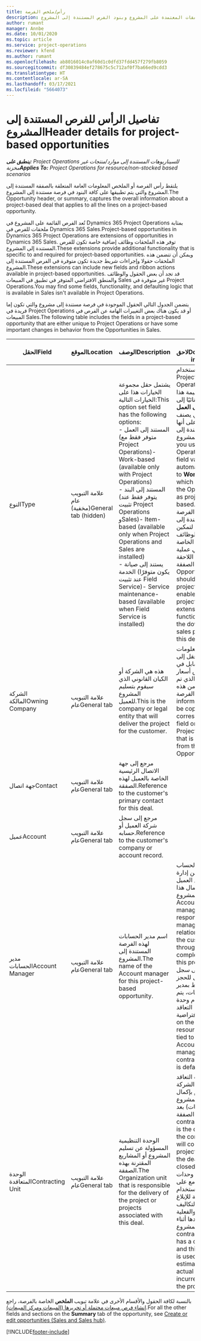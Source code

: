```yaml
---
title: رأس/ملخص الفرصة
description: يوفر هذا الموضوع معلومات حول الصفقات المعتمدة على المشروع وبنود الفرص المستندة إلى المشروع.
author: rumant
manager: Annbe
ms.date: 10/01/2020
ms.topic: article
ms.service: project-operations
ms.reviewer: kfend
ms.author: rumant
ms.openlocfilehash: ab8016014c0af60d1c0dfd37fdd457f279fb8059
ms.sourcegitcommit: df30839484ef278675c5c712af0f7ba66ed9cdd3
ms.translationtype: HT
ms.contentlocale: ar-SA
ms.lasthandoff: 03/17/2021
ms.locfileid: "5664073"
---
```

# <a name="header-details-for-project-based-opportunities"></a><span data-ttu-id="64c4d-103">تفاصيل الرأس للفرص المستندة إلى المشروع</span><span class="sxs-lookup"><span data-stu-id="64c4d-103">Header details for project-based opportunities</span></span>

<span data-ttu-id="64c4d-104">_**ينطبق على:** Project Operations للسيناريوهات المستندة إلى موارد/منتجات غير مخزنة‬_</span><span class="sxs-lookup"><span data-stu-id="64c4d-104">_**Applies To:** Project Operations for resource/non-stocked based scenarios_</span></span>


<span data-ttu-id="64c4d-105">يلتقط رأس الفرصة أو الملخص المعلومات العامة المتعلقة بالصفقة المستندة إلى المشروع والتي يتم تطبيقها على كافة البنود في فرصة مستندة إلى المشروع.</span><span class="sxs-lookup"><span data-stu-id="64c4d-105">The Opportunity header, or summary, captures the overall information about a project-based deal that applies to all the lines on a project-based opportunity.</span></span>

<span data-ttu-id="64c4d-106">تُعد الفرص القائمة على المشروع في Dynamics 365 Project Operations بمثابة ملحقات للفرص في Dynamics 365 Sales.</span><span class="sxs-lookup"><span data-stu-id="64c4d-106">Project-based opportunities in Dynamics 365 Project Operations are extensions of opportunities in Dynamics 365 Sales.</span></span> <span data-ttu-id="64c4d-107">توفر هذه الملحقات وظائف إضافية خاصة تكون للفرص المستندة إلى المشروع.</span><span class="sxs-lookup"><span data-stu-id="64c4d-107">These extensions provide additional functionality that is specific to and required for project-based opportunities.</span></span> <span data-ttu-id="64c4d-108">ويمكن أن تتضمن هذه الملحقات حقولا وإجراءات شريط جديدة تكون متوفرة في الفرص المستندة إلى المشروع.</span><span class="sxs-lookup"><span data-stu-id="64c4d-108">These extensions can include new fields and ribbon actions available in project-based opportunities.</span></span> <span data-ttu-id="64c4d-109">قد تجد أن بعض الحقول والوظائف والمنطق الافتراضي المتوفر في تطبيق في المبيعات Sales غير متوفرة في Project Operations.</span><span class="sxs-lookup"><span data-stu-id="64c4d-109">You may find some fields, functionality, and defaulting logic that is available in Sales isn't available in Project Operations.</span></span>

<span data-ttu-id="64c4d-110">يتضمن الجدول التالي الحقول الموجودة في فرصة مستندة إلى مشروع والتي تكون إما فريدة في Project Operations أو قد يكون هناك بعض التغييرات الهامة عن الفرص في المبيعات Sales.</span><span class="sxs-lookup"><span data-stu-id="64c4d-110">The following table includes the fields in a project-based opportunity that are either unique to Project Operations or have some important changes in behavior from the Opportunities in Sales.</span></span>

| <span data-ttu-id="64c4d-111">**الحقل**</span><span class="sxs-lookup"><span data-stu-id="64c4d-111">**Field**</span></span> | <span data-ttu-id="64c4d-112">**الموقع**</span><span class="sxs-lookup"><span data-stu-id="64c4d-112">**Location**</span></span> | <span data-ttu-id="64c4d-113">**الوصف**</span><span class="sxs-lookup"><span data-stu-id="64c4d-113">**Description**</span></span> | <span data-ttu-id="64c4d-114">**تأثير لاحق**</span><span class="sxs-lookup"><span data-stu-id="64c4d-114">**Downstream impact**</span></span> |
| --- | --- | --- | --- |
| <span data-ttu-id="64c4d-115">النوع</span><span class="sxs-lookup"><span data-stu-id="64c4d-115">Type</span></span> | <span data-ttu-id="64c4d-116">علامة التبويب عام (مخفية)</span><span class="sxs-lookup"><span data-stu-id="64c4d-116">General tab (hidden)</span></span> | <span data-ttu-id="64c4d-117">يشتمل حقل مجموعة الخيارات هذا على الخيارات التالية:</span><span class="sxs-lookup"><span data-stu-id="64c4d-117">This option set field has the following options:</span></span></br><span data-ttu-id="64c4d-118">- المستند إلى العمل (متوفر فقط مع Project Operations)</span><span class="sxs-lookup"><span data-stu-id="64c4d-118">- Work-based (available only with Project Operations)</span></span></br><span data-ttu-id="64c4d-119">- المستند إلى البند (يتوفر فقط عند تثبيت Project Operations وSales)</span><span class="sxs-lookup"><span data-stu-id="64c4d-119">- Item-based (available only when Project Operations and Sales are installed)</span></span></br><span data-ttu-id="64c4d-120">- يستند إلى صيانة الخدمة (يكون متوفرًا عند تثبيت Field Service)</span><span class="sxs-lookup"><span data-stu-id="64c4d-120">- Service maintenance-based (available when Field Service is installed)</span></span> | <span data-ttu-id="64c4d-121">عند استخدام Project Operations، يتم تعيين قيمة هذا الحقل تلقائيًا إلى **يستند إلى العمل** والذي يصنف الفرصة على أنها مستندة إلى المشروع.</span><span class="sxs-lookup"><span data-stu-id="64c4d-121">When you use Project Operations, this field value is automatically set to **Work-based** which classifies the Opportunity as project-based.</span></span> <span data-ttu-id="64c4d-122">يجب أن تكون الفرصة مستندة إلى المشروع لتمكين كافة الوظائف والملحقات الخاصة بالمشروع في عملية المبيعات اللاحقة لهذه الصفقة.</span><span class="sxs-lookup"><span data-stu-id="64c4d-122">An Opportunity should be project-based to enable all project-specific extensions and functionality in the downstream sales process for this deal.</span></span> |
| <span data-ttu-id="64c4d-123">الشركة المالكة</span><span class="sxs-lookup"><span data-stu-id="64c4d-123">Owning Company</span></span> | <span data-ttu-id="64c4d-124">علامة التبويب عام</span><span class="sxs-lookup"><span data-stu-id="64c4d-124">General tab</span></span> | <span data-ttu-id="64c4d-125">هذه هي الشركة أو الكيان القانوني الذي سيقوم بتسليم المشروع للعميل.</span><span class="sxs-lookup"><span data-stu-id="64c4d-125">This is the company or legal entity that will deliver the project for the customer.</span></span> | <span data-ttu-id="64c4d-126">سيتم نسخ معلومات هذا الحقل إلى الحقل المقابل في عرض أسعار المشروع الذي تم إنشاؤه من هذه الفرصة.</span><span class="sxs-lookup"><span data-stu-id="64c4d-126">This field information will be copied to the corresponding field on the Project quote that is created from this Opportunity.</span></span> |
| <span data-ttu-id="64c4d-127">جهة اتصال</span><span class="sxs-lookup"><span data-stu-id="64c4d-127">Contact</span></span> | <span data-ttu-id="64c4d-128">علامة التبويب عام</span><span class="sxs-lookup"><span data-stu-id="64c4d-128">General tab</span></span> | <span data-ttu-id="64c4d-129">مرجع إلى جهة الاتصال الرئيسية الخاصة بالعميل لهذه الصفقة.</span><span class="sxs-lookup"><span data-stu-id="64c4d-129">Reference to the customer's primary contact for this deal.</span></span> | |
| <span data-ttu-id="64c4d-130">عميل</span><span class="sxs-lookup"><span data-stu-id="64c4d-130">Account</span></span> | <span data-ttu-id="64c4d-131">علامة التبويب عام</span><span class="sxs-lookup"><span data-stu-id="64c4d-131">General tab</span></span> | <span data-ttu-id="64c4d-132">مرجع إلى سجل شركة العميل أو حسابه.</span><span class="sxs-lookup"><span data-stu-id="64c4d-132">Reference to the customer's company or account record.</span></span> | |
| <span data-ttu-id="64c4d-133">مدير الحسابات</span><span class="sxs-lookup"><span data-stu-id="64c4d-133">Account Manager</span></span> | <span data-ttu-id="64c4d-134">علامة التبويب عام</span><span class="sxs-lookup"><span data-stu-id="64c4d-134">General tab</span></span> | <span data-ttu-id="64c4d-135">اسم مدير الحسابات لهذه الفرصة المستندة إلى المشروع.</span><span class="sxs-lookup"><span data-stu-id="64c4d-135">The name of the Account manager for this project-based opportunity.</span></span> | <span data-ttu-id="64c4d-136">يكون مدير الحساب مسؤولا عن إدارة العلاقات مع العميل حتى اكتمال هذا المشروع.</span><span class="sxs-lookup"><span data-stu-id="64c4d-136">The Account manager is responsible for managing the relationship with the customer through the completion of this project.</span></span> <span data-ttu-id="64c4d-137">استنادا إلى سجل المورد القابل للحجز المرتبط بمدير الحسابات، يتم استخدام وحدة التعاقد الافتراضية.</span><span class="sxs-lookup"><span data-stu-id="64c4d-137">Based on the bookable resource record tied to the Account manager, the contracting unit is defaulted.</span></span> |
| <span data-ttu-id="64c4d-138">الوحدة المتعاقدة</span><span class="sxs-lookup"><span data-stu-id="64c4d-138">Contracting Unit</span></span> | <span data-ttu-id="64c4d-139">علامة التبويب عام</span><span class="sxs-lookup"><span data-stu-id="64c4d-139">General tab</span></span> | <span data-ttu-id="64c4d-140">الوحدة التنظيمية المسؤولة عن تسليم المشروع أو المشاريع المقترنة بهذه الصفقة.</span><span class="sxs-lookup"><span data-stu-id="64c4d-140">The Organization unit that is responsible for the delivery of the project or projects associated with this deal.</span></span> | <span data-ttu-id="64c4d-141">تعتبر وحدة التعاقد قسم من الشركة سيقوم بإكمال المشروع (المشروعات) بعد إغلاق الصفقة.</span><span class="sxs-lookup"><span data-stu-id="64c4d-141">The contracting unit is the division of the company that will complete the project(s) after the deal is closed.</span></span> <span data-ttu-id="64c4d-142">تحتوي كل وحدة من وحدات التعاقد مع على عملة، ويتم استخدام هذه العملة للإبلاغ عن التكاليف المقدرة والفعلية التي تم تكبدها أثناء المشروع.</span><span class="sxs-lookup"><span data-stu-id="64c4d-142">Every contracting unit has a currency, and this currency is used to report estimated and actual costs incurred during the project.</span></span> |

<span data-ttu-id="64c4d-143">بالنسبة لكافة الحقول والأقسام الأخرى في علامة تبويب **الملخص** الخاصة بالفرصة، راجع [إنشاء فرص مبيعات محتملة أو تحريرها (المبيعات ومركز المبيعات)](https://docs.microsoft.com/dynamics365/sales-enterprise/create-edit-opportunity-sales).</span><span class="sxs-lookup"><span data-stu-id="64c4d-143">For all the other fields and sections on the **Summary** tab of the opportunity, see [Create or edit opportunities (Sales and Sales hub)](https://docs.microsoft.com/dynamics365/sales-enterprise/create-edit-opportunity-sales).</span></span>


[!INCLUDE[footer-include](../includes/footer-banner.md)]
